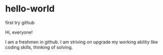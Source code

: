 # hello-world
first try github

Hi, everyone!

I am a freshmen in github. I am striving on upgrade my working ability like coding skills, thinking of solving.
